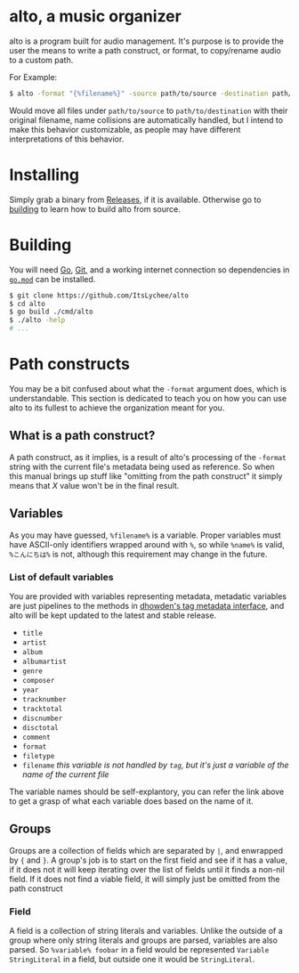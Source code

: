 # alto, a music organizer

alto is a program built for audio management. It's purpose is to provide the user the means to write a 
path construct, or format, to copy/rename audio to a custom path.

For Example:

```bash
$ alto -format "{%filename%}" -source path/to/source -destination path/to/destination -operation rename
```

Would move all files under `path/to/source` to `path/to/destination` with their original filename, name collisions
are automatically handled, but I intend to make this behavior customizable, as people may have different interpretations
of this behavior.

# Installing

Simply grab a binary from [Releases](/releases), if it is available. Otherwise go to [building](#Building) to learn
how to build alto from source.

# Building

You will need [Go](https://golang.org), [Git](https://git-scm.com), and a working internet connection so dependencies
in [`go.mod`](go.mod) can be installed.

```bash
$ git clone https://github.com/ItsLychee/alto
$ cd alto
$ go build ./cmd/alto
$ ./alto -help
# ...
```

# Path constructs

You may be a bit confused about what the `-format` argument does, which is understandable. This 
section is dedicated to teach you on how you can use alto to its fullest to achieve the organization meant 
for you.

## What is a path construct?

A path construct, as it implies, is a result of alto's processing of the `-format` string with the
current file's metadata being used as reference. So when this manual brings up stuff like "omitting from the path
construct" it simply means that *X* value won't be in the final result.

## Variables

As you may have guessed, `%filename%` is a variable. Proper variables must have ASCII-only identifiers wrapped around with
`%`, so while `%name%` is valid, `%こんにちは%` is not, although this requirement may change in the future.

### List of default variables

You are provided with variables representing metadata, metadatic variables are just pipelines to the methods
in [dhowden's tag metadata interface](https://pkg.go.dev/github.com/dhowden/tag#Metadata), and alto will be kept
updated to the latest and stable release.


* `title`
* `artist`
* `album`
* `albumartist`
* `genre`
* `composer`
* `year`
* `tracknumber`
* `tracktotal`
* `discnumber`
* `disctotal`
* `comment`
* `format`
* `filetype`
* `filename` _*this variable is not handled by `tag`, but it's just a variable of the name of the current file*_

The variable names should be self-explantory, you can refer the link above to get a
grasp of what each variable does based on the name of it.

## Groups

Groups are a collection of fields which are separated by `|`, and enwrapped by `{` and `}`. A group's job is to start on
the first field and see if it has a value, if it does not it will keep iterating over the list of fields until it finds a non-nil
field. If it does not find a viable field, it will simply just be omitted from the path construct

### Field

A field is a collection of string literals and variables. Unlike the outside of a group where only string literals and groups are parsed, 
variables are also parsed. So `%variable% foobar` in a field would be represented `Variable StringLiteral` in a field, but outside one it
would be `StringLiteral`.
